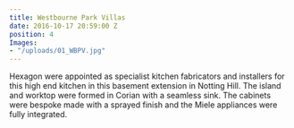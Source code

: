 ```yaml
---
title: Westbourne Park Villas
date: 2016-10-17 20:59:00 Z
position: 4
Images:
- "/uploads/01_WBPV.jpg"
---
```


Hexagon were appointed as specialist kitchen fabricators and installers for this high end kitchen in this basement extension in Notting Hill. The island and worktop were formed in Corian with a seamless sink. The cabinets were bespoke made with a sprayed finish and the Miele appliances were fully integrated.